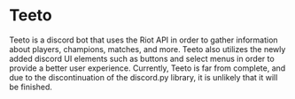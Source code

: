 # Teeto

Teeto is a discord bot that uses the Riot API in order to gather information about players, champions, matches, and more.
Teeto also utilizes the newly added discord UI elements such as buttons and select menus in order to provide a better user experience. 
Currently, Teeto is far from complete, and due to the discontinuation of the discord.py library, it is unlikely that it will be finished. 
